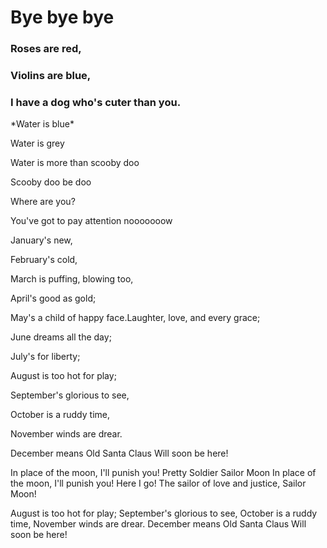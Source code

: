 #  Bye bye bye 
### Roses are red,
### Violins are blue,
### I have a dog who's cuter than you.

<p>*Water is blue*<p>
<p>Water is grey<p>
<p>Water is more than scooby doo<p>

<p>Scooby doo be doo<p>
<p>Where are you?<p>
<p>You've got to pay attention nooooooow<p>
  
January's new,

February's cold,

March is puffing, blowing too,

April's good as gold;

May's a child of happy face.Laughter, love, and every grace;

June dreams all the day;

July's for liberty;

August is too hot for play;

September's glorious to see,

October is a ruddy time,

November winds are drear.

December means Old Santa Claus
Will soon be here!


<p>In place of the moon, I'll punish you!
Pretty Soldier Sailor Moon
In place of the moon, I'll punish you!
Here I go! The sailor of love and justice, Sailor Moon!</p>

August is too hot for play;
September's glorious to see,
October is a ruddy time,
November winds are drear.
December means Old Santa Claus
Will soon be here!
